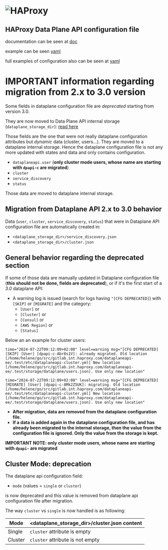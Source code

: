 # ![HAProxy](../assets/images/haproxy-weblogo-210x49.png "HAProxy")

## HAProxy Data Plane API configuration file

documentation can be seen at [doc](doc/README.md)

example can be seen [yaml](examples/example-dataplaneapi.yaml)

full examples of configuration also can be seen at [yaml](examples/example-full.yaml)

# IMPORTANT information regarding migration from 2.x to 3.0 version

Some fields in dataplane configuration file are *deprecated* starting from version 3.0.

They are now moved to Data Plane API internal storage (`dataplane_storage_dir`): [read here](../storage/README.md)



Those fields are the one that were not really dataplane configuration attributes but *dynamic* data (cluster, users...). They are moved to a dataplane internal storage. Hence the dataplane configuration file is not any more updated with states and data and only contains configuration.

- `dataplaneapi.user` (**only cluster mode users, whose name are starting with `dpapi-c` are migrated**)
- `cluster`
- `service_discovery`
- `status`

Those data are moved to dataplane internal storage.



## Migration from Dataplane API 2.x to 3.0 behavior

Data (`user`, `cluster`, `service_discovery`, `status`) that were in Dataplane API configuration file are automatically created in:
- `<dataplane_storage_dir>/service_discovery.json`
- `<dataplane_storage_dir>/cluster.json`


## General behavior regarding the deprecated section

If some of those data are manually updated in Dataplane configuration file (**this should not be done, fields are deprecated**), or if it's the first start of a *3.0* dataplane API:
- A warning log is issued (search for logs having `"[CFG DEPRECATED]`) with `[SKIP]` or `[MIGRATE]` and the category:
  -  `[User]` or
  - `[Cluster]` or
  - `[Consul]` or
  - `[AWS Region]` or
  - `[Status]`

Below an an example for cluster users:

```
time="2024-07-22T09:12:09+02:00" level=warning msg="[CFG DEPRECATED] [SKIP] [User] [dpapi-c-Abr8s1V]: already migrated. Old location [/home/helene/go/src/gitlab.int.haproxy.com/dataplaneapi-ee/.test/etc/dataplaneapi-cluster.yml] New location [/home/helene/go/src/gitlab.int.haproxy.com/dataplaneapi-ee/.test/storage/dataplane/users.json]. Use only new location"
```
```
time="2024-07-22T09:12:09+02:00" level=warning msg="[CFG DEPRECATED] [MIGRATE] [User] [dpapi-c-8Mk2Z5UK]: migrating. Old location [/home/helene/go/src/gitlab.int.haproxy.com/dataplaneapi-ee/.test/etc/dataplaneapi-cluster.yml] New location [/home/helene/go/src/gitlab.int.haproxy.com/dataplaneapi-ee/.test/storage/dataplane/users.json]. Use only new location"
```

- **After migration, data are removed from the dataplane configuration file.**
- **If a data is added again in the dataplane configuration file, and has already been migrated to the internal storage, then the value from the configuration file is ignored. Only the value from the storage is kept.**



**IMPORTANT NOTE: only cluster mode users, whose name are starting with `dpapi-` are migrated**



## Cluster Mode: deprecation

The dataplane api configuration field:
- `mode` (values = `single` or `cluster`)

is now deprecated and this value is removed from dataplane api configuration file after migration.

The way `cluster` vs `single` is now handled is as following:

| Mode |     <dataplane_storage_dir>/cluster.json content    |
|-----------|-------------------|
| Single| `cluster` attribute is empty|
| Cluster| `cluster` attribute is not empty |
